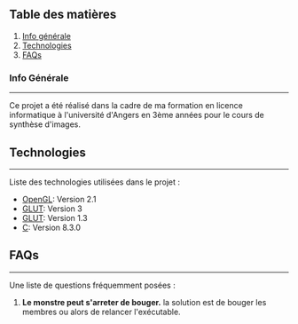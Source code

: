 ## Table des matières
1. [Info générale](#info-générale)
2. [Technologies](#technologies)
3. [FAQs](#faqs)

### Info Générale
***
Ce projet a été réalisé dans la cadre de ma formation en licence informatique à l'université d'Angers en 3ème années pour le cours de synthèse d'images. 
## Technologies
***
Liste des technologies utilisées dans le projet :
* [OpenGL](https://www.khronos.org/registry/OpenGL-Refpages/gl2.1/): Version 2.1
* [GLUT](https://www.opengl.org/resources/libraries/glut/spec3/spec3.html): Version 3
* [GLUT](https://www.khronos.org/registry/OpenGL/specs/gl/glu1.3.pdf): Version 1.3
* [C](https://docs.microsoft.com/fr-fr/cpp/c-language/?view=msvc-160): Version 8.3.0

## FAQs
***
Une liste de questions fréquemment posées :
1. **Le monstre peut s'arreter de bouger.**
la solution est de bouger les membres ou alors de relancer l'exécutable. 